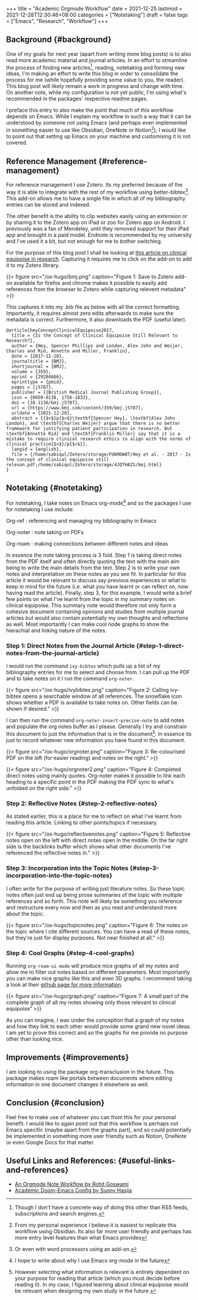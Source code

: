 +++
title = "Academic Orgmode Workflow"
date = 2021-12-25
lastmod = 2021-12-28T12:30:46+08:00
categories = ["Notetaking"]
draft = false
tags = ["Emacs", "Research", "Workflow"]
+++

## Background {#background}

One of my goals for next year (apart from writing more blog posts) is to also read more academic material and journal articles. In an effort to streamline the process of finding new articles[^fn:1], reading, notetaking and forming new ideas, I'm making an effort to write this blog in order to consolidate the process for me (while hopefully providing some value to you, the reader). This blog post will likely remain a work in progress and change with time. On another note, while my configuration is not yet public, I'm using what's recommended in the packages' respective readme pages.

I preface this entry to also make the point that much of this workflow depends on Emacs. While I explain my workflow in such a way that it can be understood by someone not using Emacs (and perhaps even implemented in something easier to use like Obsidian, OneNote or Notion[^fn:2]), I would like to point out that setting up Emacs on your machine and customising it is not covered.


## Reference Management {#reference-management}

For reference management I use Zotero. Its my preferred because of the way it is able to integrate with the rest of my workflow using better-bibtex[^fn:3]. This add-on allows me to have a single file in which all of my bibliography entries can be stored and indexed.

The other benefit is the ability to clip websites easily using an extension or by sharing it to the Zotero app on iPad or zoo for Zotero app on Android. I previously was a fan of Mendeley, until they removed support for their iPad app and brought in a paid model. Endnote is recommended by my university and I've used it a bit, but not enough for me to bother switching.

For the purpose of this blog post I shall be looking at [this article on clinical equipoise in research](https://www.bmj.com/content/359/bmj.j5787). Capturing it requires me to click on the add-on to add it to my Zotero library.

<a id="orgbe720a9"></a>

{{< figure src="/ox-hugo/bmj.png" caption="Figure 1: Save to Zotero add-on available for firefox and chrome makes it possible to easily add references from the browser to Zotero while capturing relevent metadata" >}}

This captures it into my .bib file as below with all the correct formatting. Importantly, it requires almost zero edits afterwards to make sure the metadata is correct. Furthermore, it also downloads the PDF (useful later).

```nil
@article{heyConceptClinicalEquipoise2017,
  title = {Is the Concept of Clinical Equipoise Still Relevant to Research?},
  author = {Hey, Spencer Phillips and London, Alex John and Weijer, Charles and Rid, Annette and Miller, Franklin},
  date = {2017-12-28},
  journaltitle = {BMJ},
  shortjournal = {BMJ},
  volume = {359},
  eprint = {29284666},
  eprinttype = {pmid},
  pages = {j5787},
  publisher = {{British Medical Journal Publishing Group}},
  issn = {0959-8138, 1756-1833},
  doi = {10.1136/bmj.j5787},
  url = {https://www.bmj.com/content/359/bmj.j5787},
  urldate = {2021-12-20},
  abstract = {{$<$}p{$>$}\textbf{Spencer Hey}, \textbf{Alex John London}, and \textbf{Charles Weijer} argue that there is no better framework for justifying patient participation in research. But \textbf{Annette Rid} and \textbf{Franklin Miller} say that it is a mistake to require clinical research ethics to align with the norms of clinical practice{$<$}/p{$>$}},
  langid = {english},
  file = {/home/sabiqul/Zotero/storage/FUW9DW8T/Hey et al. - 2017 - Is the concept of clinical equipoise still relevan.pdf;/home/sabiqul/Zotero/storage/4JQTHAZS/bmj.html}
}
```


## Notetaking {#notetaking}

For notetaking, I take notes on Emacs org-mode[^fn:4] and so the packages I use for notetaking I use include:

Org-ref
: referencing and managing my bibliography in Emacs

Org-noter
: note taking on PDFs

Org-roam
: making connections between different notes and ideas

In essence the note taking process is 3 fold. Step 1 is taking direct notes from the PDF itself and often directly quoting the text with the main aim being to write the main details from the text. Step 2 is to write your own notes and interpretation on these notes as you see fit. In particular for this article it would be relevant to discuss say previous experiences or what to keep in mind for the future (i.e. what you have learnt or can reflect on, now having read the article). Finally, step 3, for this example, I would write a brief few points on what I've learnt from the topic in my summary notes on clinical equipoise. This summary note would therefore not only form a cohesive document containing opinions and studies from multiple journal articles but would also contain potentially my own thoughts and reflections as well. Most importantly I can make cool node graphs to show the hierachial and linking nature of the notes.


### Step 1: Direct Notes from the Journal Article {#step-1-direct-notes-from-the-journal-article}

I would run the command `ivy-bibtex` which pulls up a list of my bibliography entries for me to select and choose from. I can pull up the PDF and to take notes on it I run the command `org-noter`.

{{< figure src="/ox-hugo/ivybibtex.png" caption="Figure 2: Calling ivy-bibtex opens a searchable window of all references. The snowflake icon shows whether a PDF is available to take notes on. Other fields can be shown if desired." >}}

I can then run the command `org-noter-insert-precise-note` to add notes and populate the org notes buffer as I please. Generally I try and constrain this document to just the information that is in the document[^fn:5]. In essence its just to record whatever new information you have found in this document.

{{< figure src="/ox-hugo/orgnoter.png" caption="Figure 3: Re-colourised PDF on the left (for easier reading) and notes on the right." >}}

{{< figure src="/ox-hugo/orgnoter2.png" caption="Figure 4: Completed direct notes using mainly quotes. Org-noter makes it possible to link each heading to a specific point in the PDF making the PDF sync to what's unfolded on the right side." >}}


### Step 2: Reflective Notes {#step-2-reflective-notes}

As stated earlier, this is a place for me to reflect on what I've learnt from reading this article. Linking to other points/topics if necessary.

{{< figure src="/ox-hugo/reflectivenotes.png" caption="Figure 5: Reflective notes open on the left with direct notes open in the middle. On the far right side is the backlinks buffer which shows what other documents I've referenced the reflective notes in." >}}


### Step 3: Incorporation into the Topic Notes {#step-3-incorporation-into-the-topic-notes}

I often write for the purpose of writing just literature notes. So these topic notes often just end up being prose summaries of the topic with multiple references and so forth. This note will likely be something you reference and restructure every now and then as you read and understand more about the topic.

{{< figure src="/ox-hugo/topicnotes.png" caption="Figure 6: The notes on the topic where I cite different sources. You can have a read of these notes, but they're just for display purposes. Not near finished at all." >}}


### Step 4: Cool Graphs {#step-4-cool-graphs}

Running `org-roam-ui-mode` will produce nice graphs of all my notes and allow me to filter out notes based on different parameters. Most importantly you can make nice graphs like this and even 3D graphs. I recommend taking a look at their [github page for more information](https://github.com/org-roam/org-roam-ui).

{{< figure src="/ox-hugo/graph.png" caption="Figure 7: A small part of the complete graph of all my notes showing only those relevant to clinical equipoise" >}}

As you can imagine, I was under the conception that a graph of my notes and how they link to each other would provide some grand new novel ideas. I am yet to prove this correct and so the graphs for me provide no purpose other than looking nice.


## Improvements {#improvements}

I am looking to using the package org-transclusion in the future. This package makes roam like portals between documents where editing information in one document changes it elsewhere as well.


## Conclusion {#conclusion}

Feel free to make use of whatever you can from this for your personal benefit. I would like to again point out that this workflow is perhaps not Emacs specific (maybe apart from the graphs part), and so could potentially be implemented in something more user friendly such as Notion, OneNote or even Google Docs for that matter.


## Useful Links and References: {#useful-links-and-references}

-   [An Orgmode Note Workflow by Rohit Goswami](https://rgoswami.me/posts/org-note-workflow/#fn:4)
-   [Academic Doom-Emacs Config by Sunny Hasija](https://github.com/sunnyhasija/Academic-Doom-Emacs-Config)

[^fn:1]: Though I don't have a concrete way of doing this other than RSS feeds, subscriptions and search engines.
[^fn:2]: From my personal experience I believe it is easiest to replicate this workflow using Obsidian. Its also far more user friendly and perhaps has more entry level features than what Emacs provides
[^fn:3]: Or even with word processors using an add-on.
[^fn:4]: I hope to write about why I use Emacs org-mode in the future
[^fn:5]: However selecting what information is relevant is entirely dependent on your purpose for reading that article (which you must decide before reading it). In my case, I figured learning about clinical equipoise would be relevant when designing my own study in the future.
